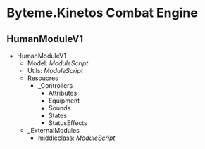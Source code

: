 # Byteme.Kinetos Combat Engine

## HumanModuleV1

- HumanModuleV1
  - Model:  _ModuleScript_
  - Utils:  _ModuleScript_
  - Resoucres
    - _Controllers
      - Attributes
      - Equipment
      - Sounds
      - States
      - StatusEffects
  - _ExternalModules
    - [middleclass](https://github.com/kikito/middleclass): _ModuleScript_
